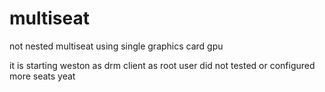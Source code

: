 # multiseat
not nested multiseat using single graphics card gpu

it is starting weston as drm client as root user 
did not tested or configured more seats yeat

